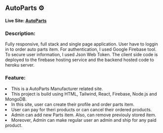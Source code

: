 ## AutoParts ⚙

#### Live Site: [AutoParts](https://auto-parts-001.web.app/)

### Description: 
<p> Fully responsive, full stack and single page application. User have to loggin in to order auto parts item. For authentication, I used Google Firebase tool. To secure user information, I used Json Web Token. The client side code is deployed to the firebase hosting service and the backend hosted code to heroku server.</p>

### Feature: 
<li>This is a AutoParts Manufacturer related site.</li>
<li>This project is build using HTML, Tailwind, React, Firebase, Node.js and MongoDB.</li>
<li>In this site, user can create their profile and order parts item.</li>
<li>User can pay for theri products or can cancel their ordered products. </li>
<li>Admin can add new Parts item. Also, can remove previouly stored item.</li>
<li>Moreover, Admin can make regular user an admin and ship for any paid product.</li>